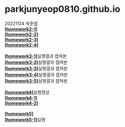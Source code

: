 # parkjunyeop0810.github.io
20221124 박준엽
<br> 
[**[homework2-1]**](https://parkjunyeop0810.github.io/homework2-1.html)
<br>
[**[homework2-2]**](https://parkjunyeop0810.github.io/homework2-2.html)
<br>
[**[homework2-3]**](https://parkjunyeop0810.github.io/homework2-3.html)
<br>
[**[homework2-4]**](https://parkjunyeop0810.github.io/homework2-4.html)
<br>
<br>
[**[homework3-1]**](https://github.com/ParkJunYeop0810/parkjunyeop0810.github.io/blob/main/homework3-1.jpg)실행결과 캡쳐본
<br>
[**[homework3-2]**](https://github.com/ParkJunYeop0810/parkjunyeop0810.github.io/blob/main/homewrok3-2.jpg)실행결과 캡쳐본
<br>
[**[homework3-3]**](https://github.com/ParkJunYeop0810/parkjunyeop0810.github.io/blob/main/homework3-3.jpg)실행결과 캡쳐본
<br>
[**[homework3-4]**](https://github.com/ParkJunYeop0810/parkjunyeop0810.github.io/blob/main/homework3-4.jpg)실행결과 캡쳐본
<br>
[**[homework3-5]**](https://github.com/ParkJunYeop0810/parkjunyeop0810.github.io/blob/main/homework3-5.JPG)실행결과 캡쳐본
<br>
<br>
[**[homework4]**](https://youtu.be/MZq_wBAJJYc)실행영상
<br>
[**[homework4-1]**](https://github.com/ParkJunYeop0810/parkjunyeop0810.github.io/blob/main/homework4-1.php)
<br>
[**[homework4-2]**](https://github.com/ParkJunYeop0810/parkjunyeop0810.github.io/blob/main/homework4-2.php)
<br>
<br>
[**[homework5]**](https://github.com/ParkJunYeop0810/parkjunyeop0810.github.io/blob/main/homework-5)
<br>
[**[homework5-1]**](https://parkjunyeop0810.github.io/homework-5.html)실행
